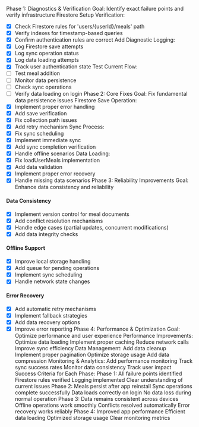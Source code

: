 Phase 1: Diagnostics & Verification
Goal: Identify exact failure points and verify infrastructure
Firestore Setup Verification:
- [x] Check Firestore rules for 'users/{userId}/meals' path
- [x] Verify indexes for timestamp-based queries
- [x] Confirm authentication rules are correct
Add Diagnostic Logging:
- [x] Log Firestore save attempts
- [x] Log sync operation status
- [x] Log data loading attempts
- [x] Track user authentication state
Test Current Flow:
- [ ] Test meal addition
- [ ] Monitor data persistence
- [ ] Check sync operations
- [ ] Verify data loading on login
Phase 2: Core Fixes
Goal: Fix fundamental data persistence issues
Firestore Save Operation:
- [x] Implement proper error handling
- [x] Add save verification
- [x] Fix collection path issues
- [x] Add retry mechanism
Sync Process:
- [x] Fix sync scheduling
- [x] Implement immediate sync
- [x] Add sync completion verification
- [x] Handle offline scenarios
Data Loading:
- [x] Fix loadUserMeals implementation
- [x] Add data validation
- [x] Implement proper error recovery
- [x] Handle missing data scenarios
Phase 3: Reliability Improvements
Goal: Enhance data consistency and reliability
#### Data Consistency
- [x] Implement version control for meal documents
- [x] Add conflict resolution mechanisms
- [x] Handle edge cases (partial updates, concurrent modifications)
- [x] Add data integrity checks

#### Offline Support
- [x] Improve local storage handling
- [x] Add queue for pending operations
- [x] Implement sync scheduling
- [x] Handle network state changes

#### Error Recovery
- [x] Add automatic retry mechanisms
- [x] Implement fallback strategies
- [x] Add data recovery options
- [x] Improve error reporting
Phase 4: Performance & Optimization
Goal: Optimize performance and user experience
Performance Improvements:
Optimize data loading
Implement proper caching
Reduce network calls
Improve sync efficiency
Data Management:
Add data cleanup
Implement proper pagination
Optimize storage usage
Add data compression
Monitoring & Analytics:
Add performance monitoring
Track sync success rates
Monitor data consistency
Track user impact
Success Criteria for Each Phase:
Phase 1:
All failure points identified
Firestore rules verified
Logging implemented
Clear understanding of current issues
Phase 2:
Meals persist after app reinstall
Sync operations complete successfully
Data loads correctly on login
No data loss during normal operation
Phase 3:
Data remains consistent across devices
Offline operations work smoothly
Conflicts resolved automatically
Error recovery works reliably
Phase 4:
Improved app performance
Efficient data loading
Optimized storage usage
Clear monitoring metrics